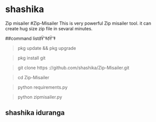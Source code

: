 # shashika
Zip misailer
#Zip-Misailer
This is very powerful Zip misailer tool. it can create hug size zip file in sevaral minutes.

##command listðŸ‘‡ðŸ‘‡  

> pkg update && pkg upgrade 

> pkg install git

> git clone https ://github.com/shashika/Zip-Misailer.git

> cd Zip-Misailer

> python requirements.py

> python zipmisailer.py

## shashika iduranga
